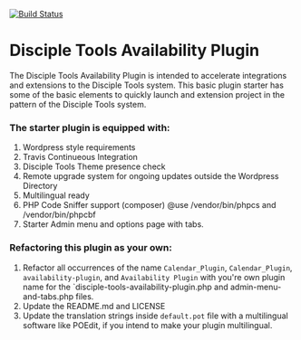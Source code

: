 [![Build Status](https://travis-ci.com/DiscipleTools/disciple-tools-availability-plugin-template.svg?branch=master)](https://travis-ci.com/DiscipleTools/disciple-tools-availability-plugin-template)

# Disciple Tools Availability Plugin
The Disciple Tools Availability Plugin is intended to accelerate integrations and extensions to the Disciple Tools system.
This basic plugin starter has some of the basic elements to quickly launch and extension project in the pattern of
the Disciple Tools system.


### The starter plugin is equipped with:
1. Wordpress style requirements
1. Travis Continueous Integration
1. Disciple Tools Theme presence check
1. Remote upgrade system for ongoing updates outside the Wordpress Directory
1. Multilingual ready
1. PHP Code Sniffer support (composer) @use /vendor/bin/phpcs and /vendor/bin/phpcbf
1. Starter Admin menu and options page with tabs.

### Refactoring this plugin as your own:
1. Refactor all occurrences of the name `Calendar_Plugin`, `Calendar_Plugin`, `availability-plugin`, and `Availability Plugin` with you're own plugin
name for the `disciple-tools-availability-plugin.php and admin-menu-and-tabs.php files.
1. Update the README.md and LICENSE
1. Update the translation strings inside `default.pot` file with a multilingual software like POEdit, if you intend to make your plugin multilingual.
